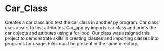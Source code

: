 # Car_Class
Creates a car class and test the car class in another py program. Car class uses assert to test attributes. Car_app.py imports car class and prints the car objects and attibutes using a for loop.
Our class was assigned this project to demonstrate skills in creating classes and importing classes into programs for usage.
Files must be present in the same directory.
